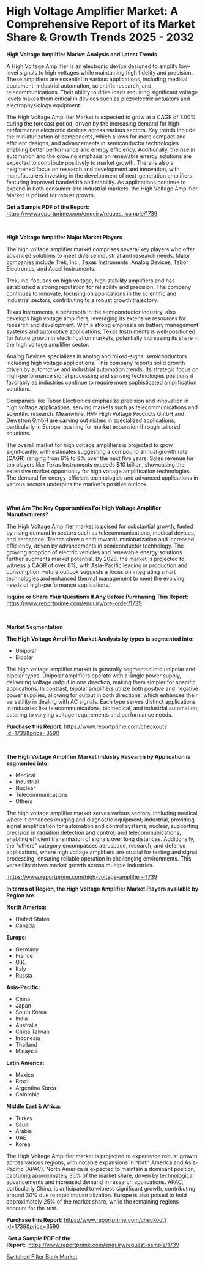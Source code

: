 <p><h1>High Voltage Amplifier Market: A Comprehensive Report of its Market Share & Growth Trends 2025 - 2032</h1></p><p><strong>High Voltage Amplifier Market Analysis and Latest Trends</strong></p>
<p><p>A High Voltage Amplifier is an electronic device designed to amplify low-level signals to high voltages while maintaining high fidelity and precision. These amplifiers are essential in various applications, including medical equipment, industrial automation, scientific research, and telecommunications. Their ability to drive loads requiring significant voltage levels makes them critical in devices such as piezoelectric actuators and electrophysiology equipment.</p><p>The High Voltage Amplifier Market is expected to grow at a CAGR of 7.00% during the forecast period, driven by the increasing demand for high-performance electronic devices across various sectors. Key trends include the miniaturization of components, which allows for more compact and efficient designs, and advancements in semiconductor technologies enabling better performance and energy efficiency. Additionally, the rise in automation and the growing emphasis on renewable energy solutions are expected to contribute positively to market growth. There is also a heightened focus on research and development and innovation, with manufacturers investing in the development of next-generation amplifiers featuring improved bandwidth and stability. As applications continue to expand in both consumer and industrial markets, the High Voltage Amplifier Market is poised for robust growth.</p></p>
<p><strong>Get a Sample PDF of the Report:&nbsp;</strong> <a href="https://www.reportprime.com/enquiry/request-sample/1739?utm_campaign=3166&utm_medium=2&utm_source=Github&utm_content=ia&utm_term=18032025&utm_id=high-voltage-amplifier">https://www.reportprime.com/enquiry/request-sample/1739</a></p>
<p>&nbsp;</p>
<p><strong>High Voltage Amplifier Major Market Players</strong></p>
<p><p>The high voltage amplifier market comprises several key players who offer advanced solutions to meet diverse industrial and research needs. Major companies include Trek, Inc., Texas Instruments, Analog Devices, Tabor Electronics, and Accel Instruments.</p><p>Trek, Inc. focuses on high voltage, high stability amplifiers and has established a strong reputation for reliability and precision. The company continues to innovate, focusing on applications in the scientific and industrial sectors, contributing to a robust growth trajectory. </p><p>Texas Instruments, a behemoth in the semiconductor industry, also develops high voltage amplifiers, leveraging its extensive resources for research and development. With a strong emphasis on battery management systems and automotive applications, Texas Instruments is well-positioned for future growth in electrification markets, potentially increasing its share in the high voltage amplifier sector.</p><p>Analog Devices specializes in analog and mixed-signal semiconductors including high voltage applications. This company reports solid growth driven by automotive and industrial automation trends. Its strategic focus on high-performance signal processing and sensing technologies positions it favorably as industries continue to require more sophisticated amplification solutions.</p><p>Companies like Tabor Electronics emphasize precision and innovation in high voltage applications, serving markets such as telecommunications and scientific research. Meanwhile, HVP High Voltage Products GmbH and Dewetron GmbH are carving out niches in specialized applications, particularly in Europe, pushing for market expansion through tailored solutions.</p><p>The overall market for high voltage amplifiers is projected to grow significantly, with estimates suggesting a compound annual growth rate (CAGR) ranging from 6% to 8% over the next five years. Sales revenue for top players like Texas Instruments exceeds $10 billion, showcasing the extensive market opportunity for high voltage amplification technologies. The demand for energy-efficient technologies and advanced applications in various sectors underpins the market's positive outlook.</p></p>
<p>&nbsp;</p>
<p><strong>What Are The Key Opportunities For High Voltage Amplifier Manufacturers?</strong></p>
<p><p>The High Voltage Amplifier market is poised for substantial growth, fueled by rising demand in sectors such as telecommunications, medical devices, and aerospace. Trends show a shift towards miniaturization and increased efficiency, driven by advancements in semiconductor technology. The growing adoption of electric vehicles and renewable energy solutions further augments market potential. By 2028, the market is projected to witness a CAGR of over 8%, with Asia-Pacific leading in production and consumption. Future outlook suggests a focus on integrating smart technologies and enhanced thermal management to meet the evolving needs of high-performance applications.</p></p>
<p><strong>Inquire or Share Your Questions If Any Before Purchasing This Report:</strong> <a href="https://www.reportprime.com/enquiry/pre-order/1739?utm_campaign=3166&utm_medium=2&utm_source=Github&utm_content=ia&utm_term=18032025&utm_id=high-voltage-amplifier">https://www.reportprime.com/enquiry/pre-order/1739</a></p>
<p>&nbsp;</p>
<p><strong>Market Segmentation</strong></p>
<p><strong>The High Voltage Amplifier Market Analysis by types is segmented into:</strong></p>
<p><ul><li>Unipolar</li><li>Bipolar</li></ul></p>
<p><p>The high voltage amplifier market is generally segmented into unipolar and bipolar types. Unipolar amplifiers operate with a single power supply, delivering voltage output in one direction, making them simpler for specific applications. In contrast, bipolar amplifiers utilize both positive and negative power supplies, allowing for output in both directions, which enhances their versatility in dealing with AC signals. Each type serves distinct applications in industries like telecommunications, biomedical, and industrial automation, catering to varying voltage requirements and performance needs.</p></p>
<p><strong>Purchase this Report:&nbsp;</strong><a href="https://www.reportprime.com/checkout?id=1739&price=3590&utm_campaign=3166&utm_medium=2&utm_source=Github&utm_content=ia&utm_term=18032025&utm_id=high-voltage-amplifier">https://www.reportprime.com/checkout?id=1739&price=3590</a></p>
<p>&nbsp;</p>
<p><strong>The High Voltage Amplifier Market Industry Research by Application is segmented into:</strong></p>
<p><ul><li>Medical</li><li>Industrial</li><li>Nuclear</li><li>Telecommunications</li><li>Others</li></ul></p>
<p><p>The high voltage amplifier market serves various sectors, including medical, where it enhances imaging and diagnostic equipment; industrial, providing signal amplification for automation and control systems; nuclear, supporting precision in radiation detection and control; and telecommunications, enabling efficient transmission of signals over long distances. Additionally, the "others" category encompasses aerospace, research, and defense applications, where high voltage amplifiers are crucial for testing and signal processing, ensuring reliable operation in challenging environments. This versatility drives market growth across multiple industries.</p></p>
<p><a href="https://www.reportprime.com/high-voltage-amplifier-r1739?utm_campaign=3166&utm_medium=2&utm_source=Github&utm_content=ia&utm_term=18032025&utm_id=high-voltage-amplifier">&nbsp;https://www.reportprime.com/high-voltage-amplifier-r1739</a></p>
<p><strong>In terms of Region, the High Voltage Amplifier Market Players available by Region are:</strong></p>
<p>
    <p> <strong> North America: </strong>
        <ul>
            <li>United States</li>
            <li>Canada</li>
        </ul>
        </p> 
    <p> <strong> Europe: </strong>
        <ul>
            <li>Germany</li>
            <li>France</li>
            <li>U.K.</li>
            <li>Italy</li>
            <li>Russia</li>
        </ul>
        </p> 
    <p> <strong> Asia-Pacific: </strong>
        <ul>
            <li>China</li>
            <li>Japan</li>
            <li>South Korea</li>
            <li>India</li>
            <li>Australia</li>
            <li>China Taiwan</li>
            <li>Indonesia</li>
            <li>Thailand</li>
            <li>Malaysia</li>
        </ul>
        </p> 
    <p> <strong> Latin America: </strong>
        <ul>
            <li>Mexico</li>
            <li>Brazil</li>
            <li>Argentina Korea</li>
            <li>Colombia</li>
        </ul>
        </p> 
    <p> <strong> Middle East & Africa: </strong>
        <ul>
            <li>Turkey</li>
            <li>Saudi</li>
            <li>Arabia</li>
            <li>UAE</li>
            <li>Korea</li>
        </ul>
    </p>
    </p>
<p><p>The High Voltage Amplifier market is projected to experience robust growth across various regions, with notable expansions in North America and Asia-Pacific (APAC). North America is expected to maintain a dominant position, capturing approximately 35% of the market share, driven by technological advancements and increased demand in research applications. APAC, particularly China, is anticipated to witness significant growth, contributing around 30% due to rapid industrialization. Europe is also poised to hold approximately 25% of the market share, while the remaining regions account for the rest.</p></p>
<p><strong>Purchase this Report: </strong><a href="https://www.reportprime.com/checkout?id=1739&price=3590&utm_campaign=3166&utm_medium=2&utm_source=Github&utm_content=ia&utm_term=18032025&utm_id=high-voltage-amplifier">https://www.reportprime.com/checkout?id=1739&price=3590</a></p>
<p>&nbsp;<strong>Get a Sample PDF of the Report:&nbsp;&nbsp;</strong><a href="https://www.reportprime.com/enquiry/request-sample/1739?utm_campaign=3166&utm_medium=2&utm_source=Github&utm_content=ia&utm_term=18032025&utm_id=high-voltage-amplifier">https://www.reportprime.com/enquiry/request-sample/1739</a></p>
<p><strong></strong></p>
<p><p><a href="https://github.com/gfellcincot4/Market-Research-Report-List-1/blob/main/switched-filter-bank-market.md?utm_campaign=3166&utm_medium=2&utm_source=Github&utm_content=ia&utm_term=18032025&utm_id=high-voltage-amplifier">Switched Filter Bank Market</a></p></p>